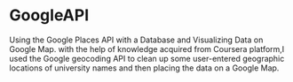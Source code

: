 # GoogleAPI
Using the Google Places API with a Database and Visualizing Data on Google Map.
with the help of knowledge acquired from Coursera platform,I used the Google geocoding API to clean up some user-entered geographic locations of university names and then placing the data on a Google Map.
